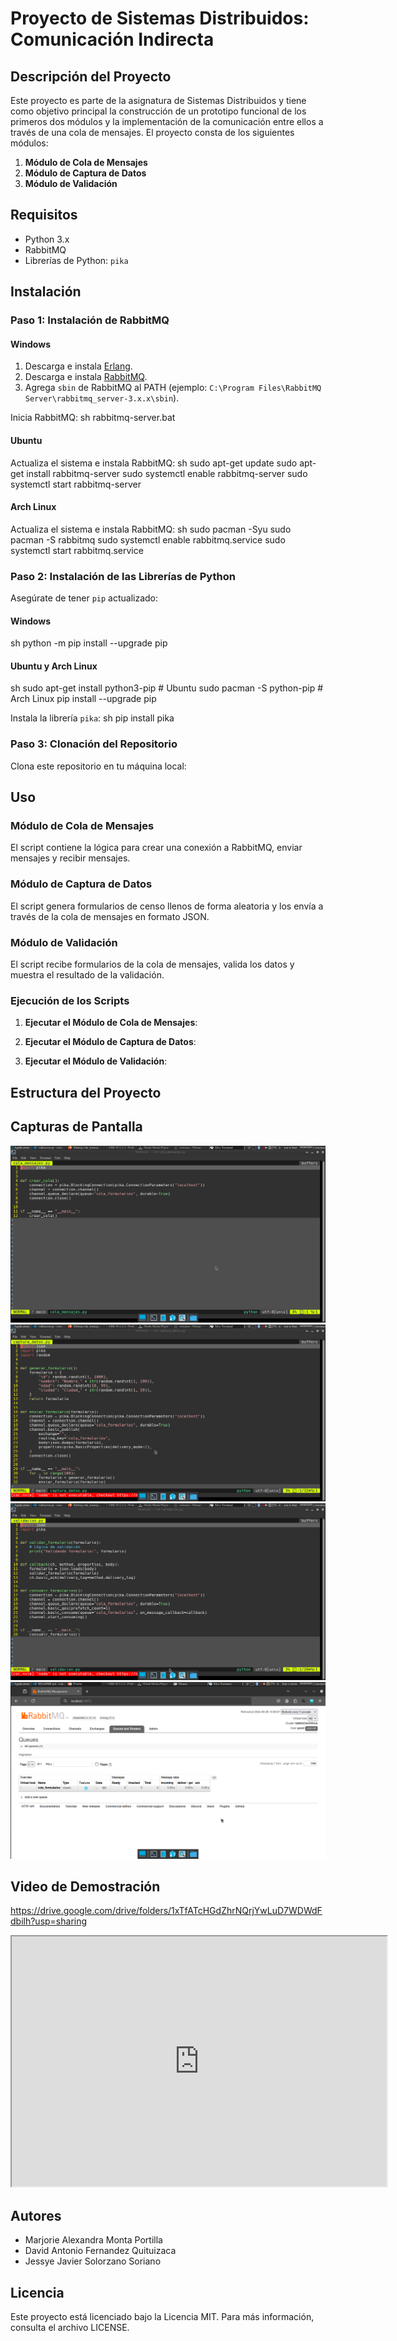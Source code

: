 # Proyecto de Sistemas Distribuidos: Comunicación Indirecta

## Descripción del Proyecto

Este proyecto es parte de la asignatura de Sistemas Distribuidos y tiene como objetivo principal la construcción de un prototipo funcional de los primeros dos módulos y la implementación de la comunicación entre ellos a través de una cola de mensajes. El proyecto consta de los siguientes módulos:

1. **Módulo de Cola de Mensajes**
2. **Módulo de Captura de Datos**
3. **Módulo de Validación**

## Requisitos

- Python 3.x
- RabbitMQ
- Librerías de Python: `pika`

## Instalación

### Paso 1: Instalación de RabbitMQ

#### Windows

1. Descarga e instala [Erlang](https://www.erlang.org/downloads).
2. Descarga e instala [RabbitMQ](https://www.rabbitmq.com/install-windows.html).
3. Agrega `sbin` de RabbitMQ al PATH (ejemplo: `C:\Program Files\RabbitMQ Server\rabbitmq_server-3.x.x\sbin`).

Inicia RabbitMQ:
sh
rabbitmq-server.bat


#### Ubuntu

Actualiza el sistema e instala RabbitMQ:
sh
sudo apt-get update
sudo apt-get install rabbitmq-server
sudo systemctl enable rabbitmq-server
sudo systemctl start rabbitmq-server


#### Arch Linux

Actualiza el sistema e instala RabbitMQ:
sh
sudo pacman -Syu
sudo pacman -S rabbitmq
sudo systemctl enable rabbitmq.service
sudo systemctl start rabbitmq.service


### Paso 2: Instalación de las Librerías de Python

Asegúrate de tener `pip` actualizado:

#### Windows

sh
python -m pip install --upgrade pip

#### Ubuntu y Arch Linux

sh
sudo apt-get install python3-pip  # Ubuntu
sudo pacman -S python-pip  # Arch Linux
pip install --upgrade pip

Instala la librería `pika`:
sh
pip install pika

### Paso 3: Clonación del Repositorio

Clona este repositorio en tu máquina local:

## Uso

### Módulo de Cola de Mensajes

El script contiene la lógica para crear una conexión a RabbitMQ, enviar mensajes y recibir mensajes.

### Módulo de Captura de Datos

El script genera formularios de censo llenos de forma aleatoria y los envía a través de la cola de mensajes en formato JSON.

### Módulo de Validación

El script recibe formularios de la cola de mensajes, valida los datos y muestra el resultado de la validación.

### Ejecución de los Scripts

1. **Ejecutar el Módulo de Cola de Mensajes**:

2. **Ejecutar el Módulo de Captura de Datos**:

3. **Ejecutar el Módulo de Validación**:

## Estructura del Proyecto

## Capturas de Pantalla
![Cola de Mensajes](Capturas/cola_mensajes.png)
![Captura de Datos](Capturas/captura_datos.png)
![Validacion](Capturas/validacion-code.png)
![Interfaz Rabbitmq](Capturas/rabbitmq.png)
## Video de Demostración
https://drive.google.com/drive/folders/1xTfATcHGdZhrNQrjYwLuD7WDWdFdbilh?usp=sharing

<iframe src="https://drive.google.com/uc?export=download&id=1a2B3cD4E5FgHi6Jk7L8Mn9OpQ10R" width="600" height="400" allow="autoplay"></iframe>

## Autores

- Marjorie Alexandra Monta Portilla
- David Antonio Fernandez Quituizaca
- Jessye Javier Solorzano Soriano

## Licencia

Este proyecto está licenciado bajo la Licencia MIT. Para más información, consulta el archivo LICENSE.
